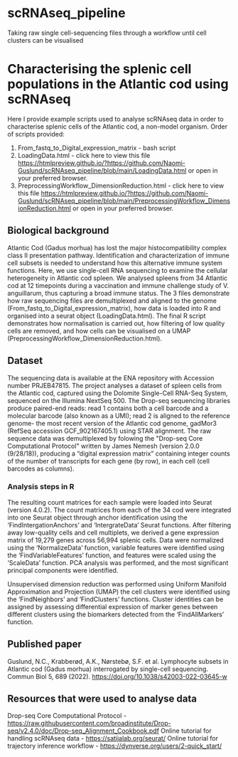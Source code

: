 # scRNAseq_pipeline
Taking raw single cell-sequencing files through a workflow until cell clusters can be visualised

# Characterising the splenic cell populations in the Atlantic cod using scRNAseq
Here I provide example scripts used to analyse scRNAseq data in order to characterise splenic cells of the Atlantic cod, a non-model organism.
Order of scripts provided:
1) From_fastq_to_Digital_expression_matrix - bash script
2) LoadingData.html - click here to view this file https://htmlpreview.github.io/?https://github.com/Naomi-Guslund/scRNAseq_pipeline/blob/main/LoadingData.html or open in your preferred browser.
3) PreprocessingWorkflow_DimensionReduction.html - click here to view this file https://htmlpreview.github.io/?https://github.com/Naomi-Guslund/scRNAseq_pipeline/blob/main/PreprocessingWorkflow_DimensionReduction.html or open in your preferred browser.

## Biological background
Atlantic Cod (Gadus morhua) has lost the major histocompatibility complex class II presentation pathway. Identification and characterization of immune cell subsets is needed to understand how this alternative immune system functions. Here, we use single-cell RNA sequencing to examine the cellular heterogeneity in Atlantic cod spleen. We analysed spleens from 34 Atlantic cod at 12 timepoints during a vaccination and immune challenge study of V. anguillarum, thus capturing a broad immune status. The 3 files demonstrate how raw sequencing files are demultiplexed and aligned to the genome (From_fastq_to_Digital_expression_matrix), how data is loaded into R and organised into a seurat object (LoadingData.html). The final R script demonstrates how normalisation is carried out, how filtering of low quality cells are removed, and how cells can be visualised on a UMAP (PreprocessingWorkflow_DimensionReduction.html).

## Dataset
The sequencing data is available at the ENA repository with Accession number PRJEB47815.
The project analyses a dataset of spleen cells from the Atlantic cod, captured using the Dolomite Single-Cell RNA-Seq System, sequenced on the Illumina NextSeq 500. The Drop-seq sequencing libraries produce paired-end reads: read 1 contains both a cell barcode and a molecular barcode (also known as a UMI); read 2 is aligned to the reference genome- the most recent version of the Atlantic cod genome, gadMor3 (RefSeq accession GCF_902167405.1) using STAR alignment. The raw sequence data was demultiplexed by folowing the "Drop-seq Core Computational Protocol" written by James Nemesh (version 2.0.0 (9/28/18)), producing a “digital expression matrix” containing integer counts of the number of transcripts for each gene (by row), in each cell (cell barcodes as columns).

### Analysis steps in R
The resulting count matrices for each sample were loaded into Seurat (version 4.0.2). The count matrices from each of the 34 cod were integrated into one Seurat object through anchor identification using the ‘FindIntergationAnchors’ and ‘IntergrateData’ Seurat functions. After filtering away low-quality cells and cell multiplets, we derived a gene expression matrix of 19,279 genes across 56,994 splenic cells. Data were normalized using the ‘NormalizeData’ function, variable features were identified using the ‘FindVariableFeatures’ function, and features were scaled using the ‘ScaleData’ function. PCA analysis was performed, and the most significant principal components were identified.
 
Unsupervised dimension reduction was performed using Uniform Manifold Approximation and Projection (UMAP) the cell clusters were identified using the ‘FindNeighbors’ and ‘FindClusters’ functions. Cluster identities can be assigned by assessing differential expression of marker genes between different clusters using the biomarkers detected from the ‘FindAllMarkers’ function.

## Published paper
Guslund, N.C., Krabberød, A.K., Nørstebø, S.F. et al. Lymphocyte subsets in Atlantic cod (Gadus morhua) interrogated by single-cell sequencing. Commun Biol 5, 689 (2022). https://doi.org/10.1038/s42003-022-03645-w

## Resources that were used to analyse data 
Drop-seq Core Computational Protocol - https://raw.githubusercontent.com/broadinstitute/Drop-seq/v2.4.0/doc/Drop-seq_Alignment_Cookbook.pdf
Online tutorial for handling scRNAseq data - https://satijalab.org/seurat/
Online tutorial for trajectory inference workflow - https://dynverse.org/users/2-quick_start/

